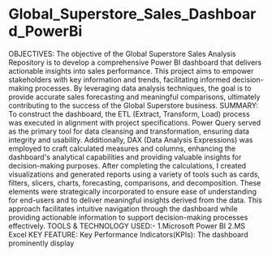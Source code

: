 # Global_Superstore_Sales_Dashboard_PowerBi
OBJECTIVES:
The objective of the Global Superstore Sales Analysis Repository is to develop a comprehensive Power BI dashboard that delivers actionable insights into sales performance. This project aims to empower stakeholders with key information and trends, facilitating informed decision-making processes. By leveraging data analysis techniques, the goal is to provide accurate sales forecasting and meaningful comparisons, ultimately contributing to the success of the Global Superstore business.
SUMMARY:
To construct the dashboard, the ETL (Extract, Transform, Load) process was executed in alignment with project specifications. Power Query served as the primary tool for data cleansing and transformation, ensuring data integrity and usability. Additionally, DAX (Data Analysis Expressions) was employed to craft calculated measures and columns, enhancing the dashboard's analytical capabilities and providing valuable insights for decision-making purposes.
After completing the calculations, I created visualizations and generated reports using a variety of tools such as cards, filters, slicers, charts, forecasting, comparisons, and decomposition. These elements were strategically incorporated to ensure ease of understanding for end-users and to deliver meaningful insights derived from the data. This approach facilitates intuitive navigation through the dashboard while providing actionable information to support decision-making processes effectively.
TOOLS & TECHNOLOGY USED:-
1.Microsoft Power BI
2.MS Excel
KEY FEATURE:
Key Performance Indicators(KPIs):
The dashboard prominently display 





